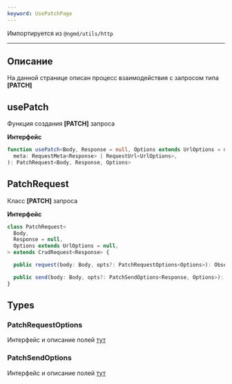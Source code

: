 ```yaml
---
keyword: UsePatchPage
---
```


Импортируется из `@ngmd/utils/http`

---

## Описание

На данной странице описан процесс взаимодействия с запросом типа **[PATCH]**

## usePatch

Функция создания **[PATCH]** запроса

**Интерфейс**

```ts
function usePatch<Body, Response = null, Options extends UrlOptions = null>(
  meta: RequestMeta<Response> | RequestUrl<UrlOptions>,
): PatchRequest<Body, Response, Options>
```

## PatchRequest

Класс **[PATCH]** запроса

**Интерфейс**

```ts
class PatchRequest<
  Body,
  Response = null,
  Options extends UrlOptions = null,
> extends CrudRequest<Response> {

  public request(body: Body, opts?: PatchRequestOptions<Options>): Observable<Response>

  public send(body: Body, opts?: PatchSendOptions<Response, Options>): Subscription
}
```

## Types

### PatchRequestOptions

Интерфейс и описание полей [тут](/http/classes/api-request#httprequestoptions)


### PatchSendOptions

Интерфейс и описание полей [тут](/http/classes/api-request#sendrequestoptions)